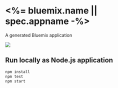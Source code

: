 # <%= bluemix.name || spec.appname -%>

A generated Bluemix application

[![](https://img.shields.io/badge/bluemix-powered-blue.svg)](https://bluemix.net)

## Run locally as Node.js application
```bash
npm install
npm test
npm start
```